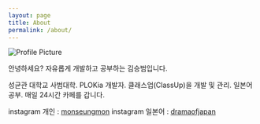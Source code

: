 ```yaml
---
layout: page
title: About
permalink: /about/
---
```


<img src="{{ site.baseurl }}/assets/profile_image.jpg" title="Profile Picture" class="profile">

안녕하세요? 자유롭게 개발하고 공부하는 김승범입니다.

성균관 대학교 사범대학.
PLOKia 개발자.
클래스업(ClassUp)을 개발 및 관리.
일본어 공부.
매일 24시간 카페를 갑니다.

instagram 개인 : [monseungmon](https://www.instagram.com/monseungmon/)
instagram 일본어 : [dramaofjapan](https://www.instagram.com/dramaofjapan/)
